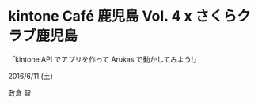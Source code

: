 # kintone Café 鹿児島 Vol. 4 x さくらクラブ鹿児島 <!-- .element style="font-size: 1.2em;" -->
「kintone API でアプリを作って Arukas で動かしてみよう!」

2016/6/11 (土)

政倉 智
